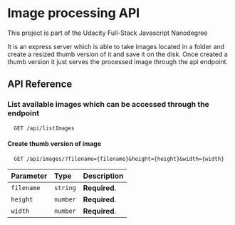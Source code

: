 # Image processing API

This project is part of the Udacity Full-Stack Javascript Nanodegree

It is an express server which is able to take images located in a folder and create a resized thumb version of it and save it on the disk. Once created a thumb version it just serves the processed image through the api endpoint.

## API Reference

### List available images which can be accessed through the endpoint

```http
  GET /api/listImages
```
#### Create thumb version of image

```http
  GET /api/images/?filename={filename}&height={height}&width={width}
```

| Parameter  | Type     | Description    |
| :--------- | :------- | :------------- |
| `filename` | `string` | **Required**.  |
| `height`   | `number` | **Required**.  |
| `width`    | `number` | **Required**.  |
